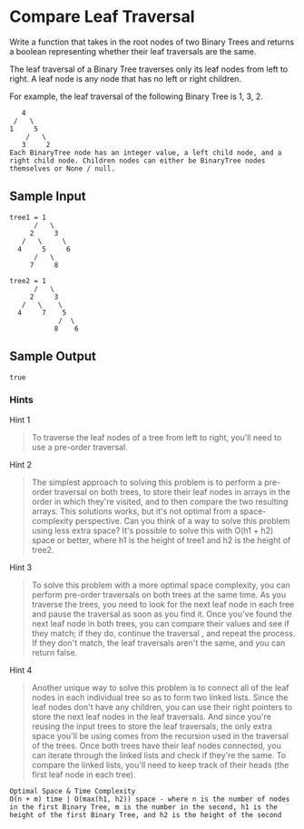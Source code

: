 # Compare Leaf Traversal

Write a function that takes in the root nodes of two Binary Trees and returns a boolean representing whether their leaf traversals are the same.

The leaf traversal of a Binary Tree traverses only its leaf nodes from left to right. A leaf node is any node that has no left or right children.

For example, the leaf traversal of the following Binary Tree is 1, 3, 2.

``` 
   4
 /   \
1     5
    /   \
   3     2
Each BinaryTree node has an integer value, a left child node, and a right child node. Children nodes can either be BinaryTree nodes themselves or None / null.
```

## Sample Input

```
tree1 = 1
      /   \
     2     3
   /   \     \
  4     5     6
      /   \
     7     8
```

```
tree2 = 1
      /   \
     2     3
   /   \    \
  4     7    5
            /  \
           8    6
```

## Sample Output
```
true
```

### Hints

Hint 1
> To traverse the leaf nodes of a tree from left to right, you'll need to use a pre-order traversal.

Hint 2
> The simplest approach to solving this problem is to perform a pre-order traversal on both trees, to store their leaf nodes in arrays in the order in which they're visited, and to then compare the two resulting arrays. This solutions works, but it's not optimal from a space-complexity perspective. Can you think of a way to solve this problem using less extra space? It's possible to solve this with O(h1 + h2) space or better, where h1 is the height of tree1 and h2 is the height of tree2.

Hint 3
> To solve this problem with a more optimal space complexity, you can perform pre-order traversals on both trees at the same time. As you traverse the trees, you need to look for the next leaf node in each tree and pause the traversal as soon as you find it. Once you've found the next leaf node in both trees, you can compare their values and see if they match; if they do, continue the traversal , and repeat the process. If they don't match, the leaf traversals aren't the same, and you can return false.

Hint 4
> Another unique way to solve this problem is to connect all of the leaf nodes in each individual tree so as to form two linked lists. Since the leaf nodes don't have any children, you can use their right pointers to store the next leaf nodes in the leaf traversals. And since you're reusing the input trees to store the leaf traversals, the only extra space you'll be using comes from the recursion used in the traversal of the trees. Once both trees have their leaf nodes connected, you can iterate through the linked lists and check if they're the same. To compare the linked lists, you'll need to keep track of their heads (the first leaf node in each tree).

```
Optimal Space & Time Complexity
O(n + m) time | O(max(h1, h2)) space - where n is the number of nodes in the first Binary Tree, m is the number in the second, h1 is the height of the first Binary Tree, and h2 is the height of the second
```